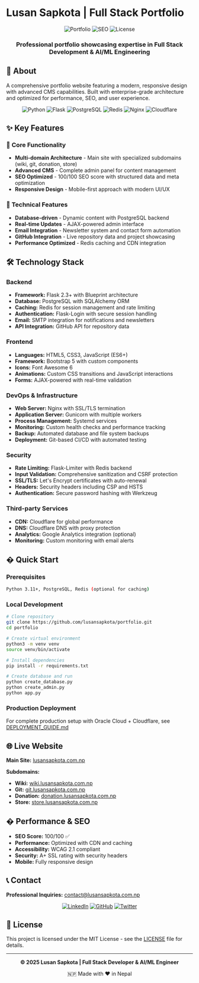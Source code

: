 # Lusan Sapkota | Full Stack Portfolio

<div align="center">
  
  ![Portfolio](https://img.shields.io/badge/Portfolio-Live-success)
  ![SEO](https://img.shields.io/badge/SEO-100%2F100-brightgreen)
  ![License](https://img.shields.io/badge/License-MIT-blue)
  
  <h3>Professional portfolio showcasing expertise in Full Stack Development & AI/ML Engineering</h3>
</div>

## 🚀 About

A comprehensive portfolio website featuring a modern, responsive design with advanced CMS capabilities. Built with enterprise-grade architecture and optimized for performance, SEO, and user experience.

<div align="center">
  
  ![Python](https://img.shields.io/badge/Python-3776AB?style=for-the-badge&logo=python&logoColor=white)
  ![Flask](https://img.shields.io/badge/Flask-000000?style=for-the-badge&logo=flask&logoColor=white)
  ![PostgreSQL](https://img.shields.io/badge/PostgreSQL-336791?style=for-the-badge&logo=postgresql&logoColor=white)
  ![Redis](https://img.shields.io/badge/Redis-DC382D?style=for-the-badge&logo=redis&logoColor=white)
  ![Nginx](https://img.shields.io/badge/Nginx-009639?style=for-the-badge&logo=nginx&logoColor=white)
  ![Cloudflare](https://img.shields.io/badge/Cloudflare-F38020?style=for-the-badge&logo=cloudflare&logoColor=white)
  
</div>

## ✨ Key Features

### 🎯 **Core Functionality**
- **Multi-domain Architecture** - Main site with specialized subdomains (wiki, git, donation, store)
- **Advanced CMS** - Complete admin panel for content management
- **SEO Optimized** - 100/100 SEO score with structured data and meta optimization
- **Responsive Design** - Mobile-first approach with modern UI/UX

### 🔧 **Technical Features**
- **Database-driven** - Dynamic content with PostgreSQL backend
- **Real-time Updates** - AJAX-powered admin interface
- **Email Integration** - Newsletter system and contact form automation
- **GitHub Integration** - Live repository data and project showcasing
- **Performance Optimized** - Redis caching and CDN integration

## 🛠️ Technology Stack

### **Backend**
- **Framework:** Flask 2.3+ with Blueprint architecture
- **Database:** PostgreSQL with SQLAlchemy ORM
- **Caching:** Redis for session management and rate limiting
- **Authentication:** Flask-Login with secure session handling
- **Email:** SMTP integration for notifications and newsletters
- **API Integration:** GitHub API for repository data

### **Frontend**
- **Languages:** HTML5, CSS3, JavaScript (ES6+)
- **Framework:** Bootstrap 5 with custom components
- **Icons:** Font Awesome 6
- **Animations:** Custom CSS transitions and JavaScript interactions
- **Forms:** AJAX-powered with real-time validation

### **DevOps & Infrastructure**
- **Web Server:** Nginx with SSL/TLS termination
- **Application Server:** Gunicorn with multiple workers
- **Process Management:** Systemd services
- **Monitoring:** Custom health checks and performance tracking
- **Backup:** Automated database and file system backups
- **Deployment:** Git-based CI/CD with automated testing

### **Security**
- **Rate Limiting:** Flask-Limiter with Redis backend
- **Input Validation:** Comprehensive sanitization and CSRF protection
- **SSL/TLS:** Let's Encrypt certificates with auto-renewal
- **Headers:** Security headers including CSP and HSTS
- **Authentication:** Secure password hashing with Werkzeug

### **Third-party Services**
- **CDN:** Cloudflare for global performance
- **DNS:** Cloudflare DNS with proxy protection
- **Analytics:** Google Analytics integration (optional)
- **Monitoring:** Custom monitoring with email alerts

## � Quick Start

### Prerequisites
```bash
Python 3.11+, PostgreSQL, Redis (optional for caching)
```

### Local Development
```bash
# Clone repository
git clone https://github.com/lusansapkota/portfolio.git
cd portfolio

# Create virtual environment
python3 -m venv venv
source venv/bin/activate

# Install dependencies
pip install -r requirements.txt

# Create database and run
python create_database.py
python create_admin.py
python app.py
```

### Production Deployment

For complete production setup with Oracle Cloud + Cloudflare, see [DEPLOYMENT_GUIDE.md](DEPLOYMENT_GUIDE.md)

## 🌐 Live Website

**Main Site:** [lusansapkota.com.np](https://lusansapkota.com.np)

**Subdomains:**
- **Wiki:** [wiki.lusansapkota.com.np](https://wiki.lusansapkota.com.np)
- **Git:** [git.lusansapkota.com.np](https://git.lusansapkota.com.np)
- **Donation:** [donation.lusansapkota.com.np](https://donation.lusansapkota.com.np)
- **Store:** [store.lusansapkota.com.np](https://store.lusansapkota.com.np)

## � Performance & SEO

- **SEO Score:** 100/100 ✅
- **Performance:** Optimized with CDN and caching
- **Accessibility:** WCAG 2.1 compliant
- **Security:** A+ SSL rating with security headers
- **Mobile:** Fully responsive design

## 📞 Contact

**Professional Inquiries:** [contact@lusansapkota.com.np](mailto:contact@lusansapkota.com.np)

<div align="center">
  
  [![LinkedIn](https://img.shields.io/badge/LinkedIn-0077B5?style=for-the-badge&logo=linkedin&logoColor=white)](https://linkedin.com/in/lusan-sapkota-a08194284)
  [![GitHub](https://img.shields.io/badge/GitHub-100000?style=for-the-badge&logo=github&logoColor=white)](https://github.com/Lusan-sapkota)
  [![Twitter](https://img.shields.io/badge/Twitter-1DA1F2?style=for-the-badge&logo=twitter&logoColor=white)](https://x.com/LusanSapkota)
  
</div>

## 📄 License

This project is licensed under the MIT License - see the [LICENSE](LICENSE) file for details.

---

<div align="center">
  <p><strong>© 2025 Lusan Sapkota | Full Stack Developer & AI/ML Engineer</strong></p>
  <p>🇳🇵 Made with ❤️ in Nepal</p>
</div>